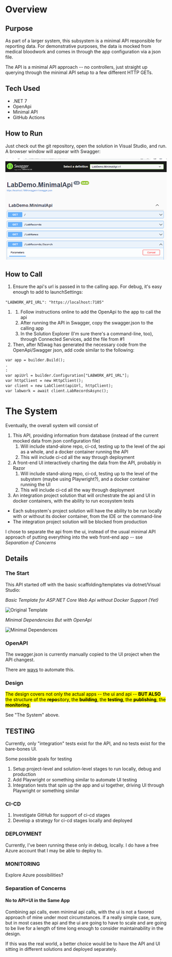 # Overview
## Purpose

As part of a larger system, this subsystem is a minimal API responsible for reporting data. For demonstrative purposes, the data is mocked from medical bloodwork and comes in through the app configuration via a json file.

The API is a minimal API approach -- no controllers, just straight up querying through the minimal API setup to a few different HTTP GETs.

## Tech Used

- .NET 7
- OpenApi
- Minimal API
- GitHub Actions

## How to Run

Just check out the git repository, open the solution in Visual Studio, and run.  A browser window will appear with Swagger:

![Swagger](img/Swagger.png)

## How to Call

1. Ensure the api's url is passed in to the calling app.  For debug, it's easy enough to add to launchSettings:

```"LABWORK_API_URL": "https://localhost:7105"```

1. 1. Follow instructions online to add the OpenApi to the app to call the api
    1. After running the API in Swagger, copy the swagger.json to the calling app
    2. In the Solution Explorer (I'm sure there's a command-line, too), through Connected Services, add the file from #1
2. Then, after NSwag has generated the necessary code from the OpenApi/Swagger json, add code similar to the following:

```
var app = builder.Build();
.
:
var apiUrl = builder.Configuration["LABWORK_API_URL"];
var httpClient = new HttpClient();
var client = new LabClient(apiUrl, httpClient);
var labwork = await client.LabRecordsAsync();
```


# The System

Eventually, the overall system will consist of
1. This API, providing information from database (instead of the current mocked data from json configuration file)
    1. Will include stand-alone repo, ci-cd, testing up to the level of the api as a whole, and a docker container running the API
    1. This will include ci-cd all the way through deployment
1. A front-end UI interactively charting the data from the API, probably in Razor
    1. Will include stand-along repo, ci-cd, testing up to the level of the subystem (maybe using Playwright?), and a docker container running the UI
    1. This will include ci-cd all the way through deployment
1. An integration project solution that will orchestrate the api and UI in docker containers, with the ability to run ecosystem tests

- Each subsystem's project solution will have the ability to be run locally with or without its docker container, from the IDE or the command-line
- The integration project solution will be blocked from production

I chose to separate the api from the ui, instead of the usual minimal API approach of putting everything into the web front-end app -- sse *Separation of Concerns*



## Details

### The Start
This API started off with the basic scaffolding/templates via dotnet/Visual Studio:

*Basic Template for ASP.NET Core Web Api without Docker Support (Yet)*

![Original Template](img/InitialDotNetTemplate.png)

*Minimal Dependencies But with OpenApi*

![Minimal Dependences](img/MinimalDependencies.png)

### OpenAPI

The swagger.json is currently manually copied to the UI project when the API changest. 

There are [ways](https://techcommunity.microsoft.com/t5/healthcare-and-life-sciences/auto-regenerating-api-client-for-your-open-api-project/ba-p/3302390) to automate this.

### Design

<mark>The design covers not only the actual apps -- the ui and api -- **BUT ALSO** the structure of the **repo**sitory, the **building**, the **testing**, the **publishing**, the **monitoring**.</mark>

See "The System" above.

## TESTING

Currently, only "integration" tests exist for the API, and no tests exist for the bare-bones UI.  

Some possible goals for testing

1. Setup project-level and solution-level stages to run locally, debug and production
1. Add Playwright or something similar to automate UI testing
1. Integration tests that spin up the app and ui together, driving UI through Playwright or something similar

### CI-CD

1. Investigate GitHub for support of ci-cd stages
1. Develop a strategy for ci-cd stages locally and deployed

### DEPLOYMENT

Currently, I've been running these only in debug, locally.  I do have a free Azure account that I may be able to deploy to.

### MONITORING

Explore Azure possibilities?

### Separation of Concerns

#### No to API+UI in the Same App

Combining api calls, even minimal api calls, with the ui is not a favored approach of mine under most circumstances. If a really simple case, sure, but in most cases the api and the ui are going to have to scale and are going to be live for a length of time long enough to consider maintainability in the design.

If this was the real world, a better choice would be to have the API and UI sitting in different solutions and deployed separately.

